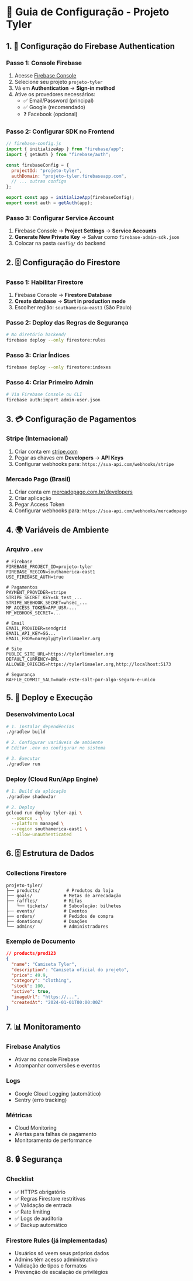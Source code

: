 # 🚀 Guia de Configuração - Projeto Tyler

## 1. 🔐 Configuração do Firebase Authentication

### Passo 1: Console Firebase

1. Acesse [Firebase Console](https://console.firebase.google.com)
2. Selecione seu projeto `projeto-tyler`
3. Vá em **Authentication** → **Sign-in method**
4. Ative os provedores necessários:
   - ✅ Email/Password (principal)
   - ✅ Google (recomendado)
   - ❓ Facebook (opcional)

### Passo 2: Configurar SDK no Frontend

```javascript
// firebase-config.js
import { initializeApp } from "firebase/app";
import { getAuth } from "firebase/auth";

const firebaseConfig = {
  projectId: "projeto-tyler",
  authDomain: "projeto-tyler.firebaseapp.com",
  // ... outras configs
};

export const app = initializeApp(firebaseConfig);
export const auth = getAuth(app);
```

### Passo 3: Configurar Service Account

1. Firebase Console → **Project Settings** → **Service Accounts**
2. **Generate New Private Key** → Salvar como `firebase-admin-sdk.json`
3. Colocar na pasta `config/` do backend

## 2. 🗄️ Configuração do Firestore

### Passo 1: Habilitar Firestore

1. Firebase Console → **Firestore Database**
2. **Create database** → **Start in production mode**
3. Escolher região: `southamerica-east1` (São Paulo)

### Passo 2: Deploy das Regras de Segurança

```bash
# No diretório backend/
firebase deploy --only firestore:rules
```

### Passo 3: Criar Índices

```bash
firebase deploy --only firestore:indexes
```

### Passo 4: Criar Primeiro Admin

```bash
# Via Firebase Console ou CLI
firebase auth:import admin-user.json
```

## 3. 💳 Configuração de Pagamentos

### Stripe (Internacional)

1. Criar conta em [stripe.com](https://stripe.com)
2. Pegar as chaves em **Developers** → **API Keys**
3. Configurar webhooks para: `https://sua-api.com/webhooks/stripe`

### Mercado Pago (Brasil)

1. Criar conta em [mercadopago.com.br/developers](https://mercadopago.com.br/developers)
2. Criar aplicação
3. Pegar Access Token
4. Configurar webhooks para: `https://sua-api.com/webhooks/mercadopago`

## 4. 🌍 Variáveis de Ambiente

### Arquivo `.env`

```env
# Firebase
FIREBASE_PROJECT_ID=projeto-tyler
FIREBASE_REGION=southamerica-east1
USE_FIREBASE_AUTH=true

# Pagamentos
PAYMENT_PROVIDER=stripe
STRIPE_SECRET_KEY=sk_test_...
STRIPE_WEBHOOK_SECRET=whsec_...
MP_ACCESS_TOKEN=APP_USR-...
MP_WEBHOOK_SECRET=...

# Email
EMAIL_PROVIDER=sendgrid
EMAIL_API_KEY=SG...
EMAIL_FROM=noreply@tylerlimaeler.org

# Site
PUBLIC_SITE_URL=https://tylerlimaeler.org
DEFAULT_CURRENCY=BRL
ALLOWED_ORIGINS=https://tylerlimaeler.org,http://localhost:5173

# Segurança
RAFFLE_COMMIT_SALT=mude-este-salt-por-algo-seguro-e-unico
```

## 5. 🚀 Deploy e Execução

### Desenvolvimento Local

```bash
# 1. Instalar dependências
./gradlew build

# 2. Configurar variáveis de ambiente
# Editar .env ou configurar no sistema

# 3. Executar
./gradlew run
```

### Deploy (Cloud Run/App Engine)

```bash
# 1. Build da aplicação
./gradlew shadowJar

# 2. Deploy
gcloud run deploy tyler-api \
  --source . \
  --platform managed \
  --region southamerica-east1 \
  --allow-unauthenticated
```

## 6. 🗄️ Estrutura de Dados

### Collections Firestore

```
projeto-tyler/
├── products/          # Produtos da loja
├── goals/            # Metas de arrecadação
├── raffles/          # Rifas
│   └── tickets/      # Subcoleção: bilhetes
├── events/           # Eventos
├── orders/           # Pedidos de compra
├── donations/        # Doações
└── admins/           # Administradores
```

### Exemplo de Documento

```json
// products/prod123
{
  "name": "Camiseta Tyler",
  "description": "Camiseta oficial do projeto",
  "price": 49.9,
  "category": "clothing",
  "stock": 100,
  "active": true,
  "imageUrl": "https://...",
  "createdAt": "2024-01-01T00:00:00Z"
}
```

## 7. 📊 Monitoramento

### Firebase Analytics

- Ativar no console Firebase
- Acompanhar conversões e eventos

### Logs

- Google Cloud Logging (automático)
- Sentry (erro tracking)

### Métricas

- Cloud Monitoring
- Alertas para falhas de pagamento
- Monitoramento de performance

## 8. 🔒 Segurança

### Checklist

- ✅ HTTPS obrigatório
- ✅ Regras Firestore restritivas
- ✅ Validação de entrada
- ✅ Rate limiting
- ✅ Logs de auditoria
- ✅ Backup automático

### Firestore Rules (já implementadas)

- Usuários só veem seus próprios dados
- Admins têm acesso administrativo
- Validação de tipos e formatos
- Prevenção de escalação de privilégios

